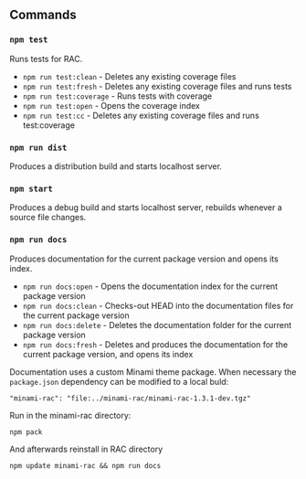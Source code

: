 ## Commands

### `npm test`
Runs tests for RAC.

+ `npm run test:clean` - Deletes any existing coverage files
+ `npm run test:fresh` - Deletes any existing coverage files and runs tests
+ `npm run test:coverage` - Runs tests with coverage
+ `npm run test:open` - Opens the coverage index
+ `npm run test:cc` - Deletes any existing coverage files and runs test:coverage


### `npm run dist`
Produces a distribution build and starts localhost server.


### `npm start`
Produces a debug build and starts localhost server, rebuilds whenever a source file changes.


### `npm run docs`
Produces documentation for the current package version and opens its index.

+ `npm run docs:open` - Opens the documentation index for the current package version
+ `npm run docs:clean` - Checks-out HEAD into the documentation files for the current package version
+ `npm run docs:delete` - Deletes the documentation folder for the current package version
+ `npm run docs:fresh` - Deletes and produces the documentation for the current package version, and opens its index


Documentation uses a custom Minami theme package. When necessary the `package.json` dependency can be modified to a local buld:
```
"minami-rac": "file:../minami-rac/minami-rac-1.3.1-dev.tgz"
```

Run in the minami-rac directory:
```
npm pack
```

And afterwards reinstall in RAC directory
```
npm update minami-rac && npm run docs
```

